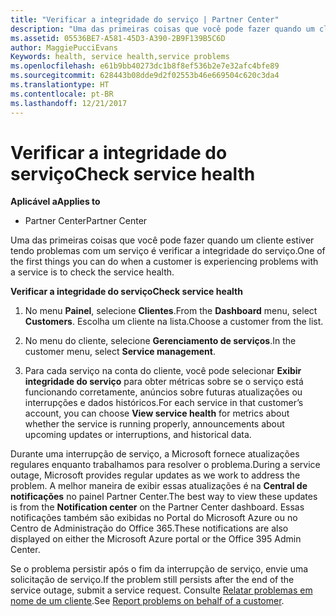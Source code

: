 ```yaml
---
title: "Verificar a integridade do serviço | Partner Center"
description: "Uma das primeiras coisas que você pode fazer quando um cliente estiver tendo problemas com um serviço é verificar a integridade do serviço."
ms.assetid: 05536BE7-A581-45D3-A390-2B9F139B5C6D
author: MaggiePucciEvans
Keywords: health, service health,service problems
ms.openlocfilehash: e61b9bb40273dc1b8f8ef536b2e7e32afc4bfe89
ms.sourcegitcommit: 628443b08dde9d2f02553b46e669504c620c3da4
ms.translationtype: HT
ms.contentlocale: pt-BR
ms.lasthandoff: 12/21/2017
---
```

# <a name="check-service-health"></a><span data-ttu-id="51c1b-103">Verificar a integridade do serviço</span><span class="sxs-lookup"><span data-stu-id="51c1b-103">Check service health</span></span>

**<span data-ttu-id="51c1b-104">Aplicável a</span><span class="sxs-lookup"><span data-stu-id="51c1b-104">Applies to</span></span>**

-  <span data-ttu-id="51c1b-105">Partner Center</span><span class="sxs-lookup"><span data-stu-id="51c1b-105">Partner Center</span></span>

<span data-ttu-id="51c1b-106">Uma das primeiras coisas que você pode fazer quando um cliente estiver tendo problemas com um serviço é verificar a integridade do serviço.</span><span class="sxs-lookup"><span data-stu-id="51c1b-106">One of the first things you can do when a customer is experiencing problems with a service is to check the service health.</span></span>

**<span data-ttu-id="51c1b-107">Verificar a integridade do serviço</span><span class="sxs-lookup"><span data-stu-id="51c1b-107">Check service health</span></span>**

1.  <span data-ttu-id="51c1b-108">No menu **Painel**, selecione **Clientes**.</span><span class="sxs-lookup"><span data-stu-id="51c1b-108">From the **Dashboard** menu, select **Customers**.</span></span> <span data-ttu-id="51c1b-109">Escolha um cliente na lista.</span><span class="sxs-lookup"><span data-stu-id="51c1b-109">Choose a customer from the list.</span></span>

2.  <span data-ttu-id="51c1b-110">No menu do cliente, selecione **Gerenciamento de serviços**.</span><span class="sxs-lookup"><span data-stu-id="51c1b-110">In the customer menu, select **Service management**.</span></span>

3.  <span data-ttu-id="51c1b-111">Para cada serviço na conta do cliente, você pode selecionar **Exibir integridade do serviço** para obter métricas sobre se o serviço está funcionando corretamente, anúncios sobre futuras atualizações ou interrupções e dados históricos.</span><span class="sxs-lookup"><span data-stu-id="51c1b-111">For each service in that customer’s account, you can choose **View service health** for metrics about whether the service is running properly, announcements about upcoming updates or interruptions, and historical data.</span></span>

<span data-ttu-id="51c1b-112">Durante uma interrupção de serviço, a Microsoft fornece atualizações regulares enquanto trabalhamos para resolver o problema.</span><span class="sxs-lookup"><span data-stu-id="51c1b-112">During a service outage, Microsoft provides regular updates as we work to address the problem.</span></span> <span data-ttu-id="51c1b-113">A melhor maneira de exibir essas atualizações é na **Central de notificações** no painel Partner Center.</span><span class="sxs-lookup"><span data-stu-id="51c1b-113">The best way to view these updates is from the **Notification center** on the Partner Center dashboard.</span></span> <span data-ttu-id="51c1b-114">Essas notificações também são exibidas no Portal do Microsoft Azure ou no Centro de Administração do Office 365.</span><span class="sxs-lookup"><span data-stu-id="51c1b-114">These notifications are also displayed on either the Microsoft Azure portal or the Office 395 Admin Center.</span></span>

<span data-ttu-id="51c1b-115">Se o problema persistir após o fim da interrupção de serviço, envie uma solicitação de serviço.</span><span class="sxs-lookup"><span data-stu-id="51c1b-115">If the problem still persists after the end of the service outage, submit a service request.</span></span> <span data-ttu-id="51c1b-116">Consulte [Relatar problemas em nome de um cliente](report-problems-on-behalf-of-a-customer.md).</span><span class="sxs-lookup"><span data-stu-id="51c1b-116">See [Report problems on behalf of a customer](report-problems-on-behalf-of-a-customer.md).</span></span>

 

 



